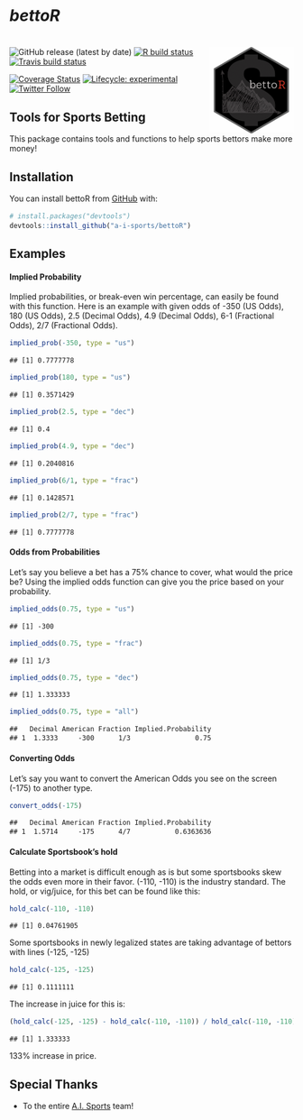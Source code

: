 *bettoR*
================

# <img src="man/figures/bettoR.png" width = "150" align="right" />

<!-- README.md is generated from README.Rmd. Please edit that file -->

<!-- badges: start -->

![GitHub release (latest by
date)](https://img.shields.io/github/v/release/papagorgio23/bettoR) [![R
build
status](https://github.com/papagorgio23/bettoR/workflows/R-CMD-check/badge.svg)](https://github.com/papagorgio23/bettoR/actions)
[![Travis build
status](https://travis-ci.com/papagorgio23/bettoR.svg?branch=master)](https://travis-ci.com/github/papagorgio23/bettoR)
<!--[![Coverage Status](https://img.shields.io/coveralls/github/papagorgio23/bettoR)](https://img.shields.io/coveralls/github/papagorgio23/bettoR)
https://img.shields.io/codecov/c/github/papagorgio23/bettoR?style=plastic&token=4dcb468f-32ee-42a9-b610-92f9a6d0c896
[![Coverage Status](https://img.shields.io/codecov/c/github/ellessenne/rsimsum/master.svg)](https://codecov.io/github/ellessenne/rsimsum?branch=master) -->
[![Coverage
Status](https://img.shields.io/codecov/c/github/papagorgio23/bettoR?style=plastic&token=4dcb468f-32ee-42a9-b610-92f9a6d0c896)](https://codecov.io/github/papagorgio23/bettoR?branch=master)
[![Lifecycle:
experimental](https://img.shields.io/badge/lifecycle-experimental-orange.svg)](https://www.tidyverse.org/lifecycle/#experimental)
[![Twitter
Follow](https://img.shields.io/twitter/follow/theFirmAISports?style=social)](https://twitter.com/theFirmAISports)
<!-- badges: end -->

## Tools for Sports Betting

This package contains tools and functions to help sports bettors make
more money\!

## Installation

You can install bettoR from
[GitHub](https://github.com/a-i-sports/bettoR) with:

``` r
# install.packages("devtools")
devtools::install_github("a-i-sports/bettoR")
```

## Examples

#### Implied Probability

Implied probabilities, or break-even win percentage, can easily be found
with this function. Here is an example with given odds of -350 (US
Odds), 180 (US Odds), 2.5 (Decimal Odds), 4.9 (Decimal Odds), 6-1
(Fractional Odds), 2/7 (Fractional Odds).

``` r
implied_prob(-350, type = "us")
```

    ## [1] 0.7777778

``` r
implied_prob(180, type = "us")
```

    ## [1] 0.3571429

``` r
implied_prob(2.5, type = "dec")
```

    ## [1] 0.4

``` r
implied_prob(4.9, type = "dec")
```

    ## [1] 0.2040816

``` r
implied_prob(6/1, type = "frac")
```

    ## [1] 0.1428571

``` r
implied_prob(2/7, type = "frac")
```

    ## [1] 0.7777778

#### Odds from Probabilities

Let’s say you believe a bet has a 75% chance to cover, what would the
price be? Using the implied odds function can give you the price based
on your probability.

``` r
implied_odds(0.75, type = "us")
```

    ## [1] -300

``` r
implied_odds(0.75, type = "frac")
```

    ## [1] 1/3

``` r
implied_odds(0.75, type = "dec")
```

    ## [1] 1.333333

``` r
implied_odds(0.75, type = "all")
```

    ##   Decimal American Fraction Implied.Probability
    ## 1  1.3333     -300      1/3                0.75

#### Converting Odds

Let’s say you want to convert the American Odds you see on the screen
(-175) to another type.

``` r
convert_odds(-175)
```

    ##   Decimal American Fraction Implied.Probability
    ## 1  1.5714     -175      4/7           0.6363636

#### Calculate Sportsbook’s hold

Betting into a market is difficult enough as is but some sportsbooks
skew the odds even more in their favor. (-110, -110) is the industry
standard. The hold, or vig/juice, for this bet can be found like this:

``` r
hold_calc(-110, -110)
```

    ## [1] 0.04761905

Some sportsbooks in newly legalized states are taking advantage of
bettors with lines (-125, -125)

``` r
hold_calc(-125, -125)
```

    ## [1] 0.1111111

The increase in juice for this is:

``` r
(hold_calc(-125, -125) - hold_calc(-110, -110)) / hold_calc(-110, -110)
```

    ## [1] 1.333333

133% increase in price.

## Special Thanks

  - To the entire [A.I. Sports](https://aisportsfirm.com/home/our-team/)
    team\!

